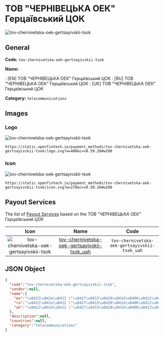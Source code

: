 
# ТОВ "ЧЕРНІВЕЦЬКА ОЕК" Герцаївський ЦОК 
![tov-chernivetska-oek-gertsayivskii-tsok](https://static.openfintech.io/payment_methods/tov-chernivetska-oek-gertsayivskii-tsok/logo.svg?w=400&c=v0.59.26#w200)  

## General 
**Code:** `tov-chernivetska-oek-gertsayivskii-tsok` 
 
**Name:** 
 
:	[EN] ТОВ "ЧЕРНІВЕЦЬКА ОЕК" Герцаївський ЦОК 
:	[RU] ТОВ "ЧЕРНІВЕЦЬКА ОЕК" Герцаївський ЦОК 
:	[UK] ТОВ "ЧЕРНІВЕЦЬКА ОЕК" Герцаївський ЦОК 
 
**Category:** `telecommunications` 
 

## Images 

### Logo 
![tov-chernivetska-oek-gertsayivskii-tsok](https://static.openfintech.io/payment_methods/tov-chernivetska-oek-gertsayivskii-tsok/logo.svg?w=400&c=v0.59.26#w200)  

```
https://static.openfintech.io/payment_methods/tov-chernivetska-oek-gertsayivskii-tsok/logo.svg?w=400&c=v0.59.26#w200
```  

### Icon 
![tov-chernivetska-oek-gertsayivskii-tsok](https://static.openfintech.io/payment_methods/tov-chernivetska-oek-gertsayivskii-tsok/icon.svg?w=278&c=v0.59.26#w100)  

```
https://static.openfintech.io/payment_methods/tov-chernivetska-oek-gertsayivskii-tsok/icon.svg?w=278&c=v0.59.26#w100
```  

## Payout Services 
 
The list of [Payout Services](/payout-services/) based on the _ТОВ "ЧЕРНІВЕЦЬКА ОЕК" Герцаївський ЦОК_ 

|Icon|Name|Code| 
|:---:|:---:|:---:| 
|![tov-chernivetska-oek-gertsayivskii-tsok](https://static.openfintech.io/payout_methods/tov-chernivetska-oek-gertsayivskii-tsok/icon.svg?w=278&c=v0.59.26#w40) |[tov-chernivetska-oek-gertsayivskii-tsok_uah](/payout-services/tov-chernivetska-oek-gertsayivskii-tsok_uah/)|`tov-chernivetska-oek-gertsayivskii-tsok_uah`| 
 

## JSON Object 

```json
{
  "code":"tov-chernivetska-oek-gertsayivskii-tsok",
  "vendor":null,
  "name":{
    "en":"\u0422\u041e\u0412 \"\u0427\u0415\u0420\u041d\u0406\u0412\u0415\u0426\u042c\u041a\u0410 \u041e\u0415\u041a\" \u0413\u0435\u0440\u0446\u0430\u0457\u0432\u0441\u044c\u043a\u0438\u0439 \u0426\u041e\u041a",
    "ru":"\u0422\u041e\u0412 \"\u0427\u0415\u0420\u041d\u0406\u0412\u0415\u0426\u042c\u041a\u0410 \u041e\u0415\u041a\" \u0413\u0435\u0440\u0446\u0430\u0457\u0432\u0441\u044c\u043a\u0438\u0439 \u0426\u041e\u041a",
    "uk":"\u0422\u041e\u0412 \"\u0427\u0415\u0420\u041d\u0406\u0412\u0415\u0426\u042c\u041a\u0410 \u041e\u0415\u041a\" \u0413\u0435\u0440\u0446\u0430\u0457\u0432\u0441\u044c\u043a\u0438\u0439 \u0426\u041e\u041a"
  },
  "description":null,
  "countries":null,
  "category":"telecommunications"
}
```  
